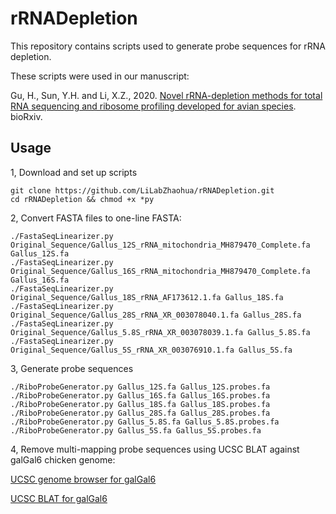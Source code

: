 # rRNADepletion

This repository contains scripts used to generate probe sequences for rRNA depletion.

These scripts were used in our manuscript:

Gu, H., Sun, Y.H. and Li, X.Z., 2020. [Novel rRNA-depletion methods for total RNA sequencing and ribosome profiling developed for avian species](https://www.biorxiv.org/content/10.1101/2020.09.19.294595v1.abstract). bioRxiv.

## Usage

1, Download and set up scripts

```
git clone https://github.com/LiLabZhaohua/rRNADepletion.git
cd rRNADepletion && chmod +x *py
```

2, Convert FASTA files to one-line FASTA:

```
./FastaSeqLinearizer.py Original_Sequence/Gallus_12S_rRNA_mitochondria_MH879470_Complete.fa Gallus_12S.fa
./FastaSeqLinearizer.py Original_Sequence/Gallus_16S_rRNA_mitochondria_MH879470_Complete.fa Gallus_16S.fa
./FastaSeqLinearizer.py Original_Sequence/Gallus_18S_rRNA_AF173612.1.fa Gallus_18S.fa
./FastaSeqLinearizer.py Original_Sequence/Gallus_28S_rRNA_XR_003078040.1.fa Gallus_28S.fa
./FastaSeqLinearizer.py Original_Sequence/Gallus_5.8S_rRNA_XR_003078039.1.fa Gallus_5.8S.fa
./FastaSeqLinearizer.py Original_Sequence/Gallus_5S_rRNA_XR_003076910.1.fa Gallus_5S.fa
```

3, Generate probe sequences

```
./RiboProbeGenerator.py Gallus_12S.fa Gallus_12S.probes.fa
./RiboProbeGenerator.py Gallus_16S.fa Gallus_16S.probes.fa
./RiboProbeGenerator.py Gallus_18S.fa Gallus_18S.probes.fa
./RiboProbeGenerator.py Gallus_28S.fa Gallus_28S.probes.fa
./RiboProbeGenerator.py Gallus_5.8S.fa Gallus_5.8S.probes.fa
./RiboProbeGenerator.py Gallus_5S.fa Gallus_5S.probes.fa
```

4, Remove multi-mapping probe sequences using UCSC BLAT against galGal6 chicken genome:

[UCSC genome browser for galGal6](https://genome.ucsc.edu/cgi-bin/hgTracks?db=galGal6&lastVirtModeType=default&lastVirtModeExtraState=&virtModeType=default&virtMode=0&nonVirtPosition=&position=chr4%3A45667317%2D45670831&hgsid=1081465641_QMMF8QE7gaanGBtavq0aDOgVnEn3)

[UCSC BLAT for galGal6](https://genome.ucsc.edu/cgi-bin/hgBlat?hgsid=1081465641_QMMF8QE7gaanGBtavq0aDOgVnEn3&command=start)

